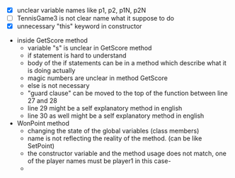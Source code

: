 - [x] unclear variable names like p1, p2, p1N, p2N 
- [ ] TennisGame3 is not clear name what it suppose to do 
- [x] unnecessary "this" keyword in constructor
- inside GetScore method
  - variable "s" is unclear in GetScore method
  - if statement is hard to understand
  - body of the if statements can be in a method which describe what it is doing actually
  - magic numbers are unclear in method GetScore
  - else is not necessary
  - "guard clause" can be moved to the top of the function between line 27 and 28
  - line 29 might be a self explanatory method in english
  - line 30 as well might be a self explanatory method in english
- WonPoint method
  - changing the state of the global variables (class members) 
  - name is not reflecting the reality of the method. (can be like SetPoint)
  - the constructor variable and the method usage does not match, one of the player names must be player1 in this case-
  - 